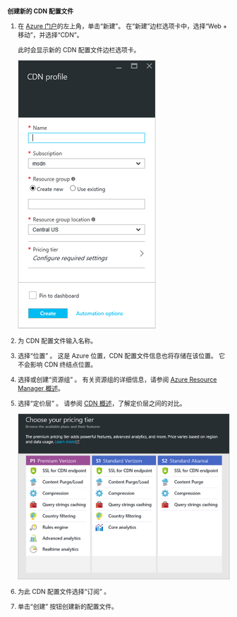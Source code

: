 **创建新的 CDN 配置文件**

1. 在 [Azure 门户](https://portal.azure.com)的左上角，单击“新建”。  在“新建”边栏选项卡中，选择“Web + 移动”，并选择“CDN”。
   
    此时会显示新的 CDN 配置文件边栏选项卡。
   
    ![新的 CDN 配置文件](./media/cdn-create-profile/new-cdn-profile-include.png)
2. 为 CDN 配置文件输入名称。
3. 选择“位置” 。  这是 Azure 位置，CDN 配置文件信息也将存储在该位置。  它不会影响 CDN 终结点位置。
4. 选择或创建“资源组” 。  有关资源组的详细信息，请参阅 [Azure Resource Manager 概述](../articles/azure-resource-manager/resource-group-overview.md#resource-groups)。
5. 选择“定价层” 。  请参阅 [CDN 概述](../articles/cdn/cdn-overview.md#azure-cdn-features)，了解定价层之间的对比。
   
    ![CDN 定价层选择](./media/cdn-create-profile/cdn-choose-sku-include.png)
6. 为此 CDN 配置文件选择“订阅”  。
7. 单击“创建”  按钮创建新的配置文件。 

